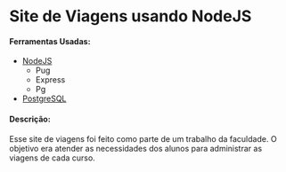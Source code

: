 # Site de Viagens usando NodeJS
#### Ferramentas Usadas:
- [NodeJS](http://https://nodejs.org/en/ "NodeJS")
	- Pug
	- Express
	- Pg
- [PostgreSQL](http://https://www.postgresql.org/ "PostgreSQL")

#### Descrição:
Esse site de viagens foi feito como parte de um trabalho da faculdade. O objetivo era atender as necessidades dos alunos para administrar as viagens de cada curso.

